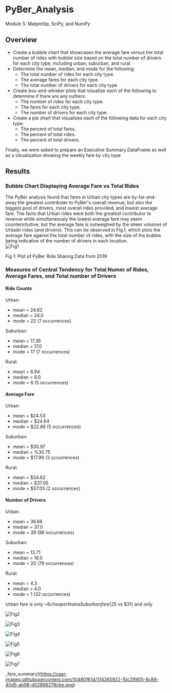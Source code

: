 # PyBer_Analysis
Module 5: Matplotlip, SciPy, and NumPy


## Overview
* Create a bubble chart that showcases the average fare versus the total number of rides with bubble size based on the total number of drivers for each city type, including urban, suburban, and rural.
* Determine the mean, median, and mode for the following:
   * The total number of rides for each city type.
   * The average fares for each city type.
   * The total number of drivers for each city type.
* Create box-and-whisker plots that visualize each of the following to determine if there are any outliers:
  * The number of rides for each city type.
  * The fares for each city type.
  * The number of drivers for each city type.
* Create a pie chart that visualizes each of the following data for each city type:
  * The percent of total fares.
  * The percent of total rides.
  * The percent of total drivers.

Finally, we were asked to prepare an Executive Summary DataFrame as well as a visualization showing the weekly fare by city type

## Results

### Bubble Chart Displaying Average Fare vs Total Rides 
The PyBer analysis found that fares in Urban city types are by-far-and-away the greatest contributer to PyBer's overall revenue, but also the biggest pool of drivers, most overall rides provided, and lowest average fare.  The facts that Urban rides were both the greatest contributor to revenue while simultaneously the lowest average fare may seem counterintuitive, but the average fare is outweighed by the sheer volumes of Urbadn rides (and drivers).  This can be observed in Fig.1, which plots the average fare against the total number of rides, with the size of the bubble being indicative of the number of drivers in each location.  
![Fig1](https://user-images.githubusercontent.com/104801614/174266780-56df83dd-da29-4727-8461-f81313d24844.png)

Fig 1: Plot of PyBer Ride Sharing Data from 2019

### Measures of Central Tendency for Total Numer of Rides, Average Fares, and Total number of Drivers

#### Ride Counts
Urban: 
 * mean = 24.62 
 * median = 24.0
 * mode = 22 (7 occurrences)
 
Suburban: 
 * mean = 17.36
 * median = 17.0
 * mode = 17 (7 occurrences)
 
Rural: 
 * mean = 6.94 
 * median = 6.0 
 * mode = 6 (5 occurrences)

#### Average Fare
Urban: 
 * mean = $24.53 
 * median = $24.64 
 * mode = $22.86 (5 occurrences)
 
Suburban: 
 * mean = $30.97
 * median = %30.75
 * mode = $17.99 (3 occurrences)
 
Rural: 
 * mean = $34.62
 * median = $37.05
 * mode = $37.05 (2 occurrences) 

#### Number of Drivers
Urban: 
 * mean = 36.68
 * median = 37.0
 * mode = 39 (86 occurrences)
 
Suburban: 
 * mean = 13.71
 * median = 16.0
 * mode = 20 (79 occurrences)
 
Rural: 
 * mean = 4.3
 * median = 4.0
 * mode = 1 (32 occurrences)


Urban fare is only ~$6 cheaper than a Suburban fare ($25 vs $31) and only 

![Fig2](https://user-images.githubusercontent.com/104801614/174266811-74491ef9-f2c3-4f7a-88a6-b957b4ca8be5.png)

![Fig3](https://user-images.githubusercontent.com/104801614/174266828-7df4ac22-a412-4e36-be9b-81927dbff4ac.png)

![Fig4](https://user-images.githubusercontent.com/104801614/174266842-2fd13ac4-788c-41f1-9ce2-6d3d364ab830.png)

![Fig5](https://user-images.githubusercontent.com/104801614/174266861-771e7e24-3861-4e70-94a2-38f416232f72.png)

![Fig6](https://user-images.githubusercontent.com/104801614/174266885-66ccb7bc-f684-4adc-b894-7ad01bb5d5c0.png)

![Fig7](https://user-images.githubusercontent.com/104801614/174266912-97d3917a-4bc8-4845-a950-991d084ed6d3.png)

_fare_summary](https://user-images.githubusercontent.com/104801614/174265922-10c29905-8c88-40d5-ab98-d02896278cbe.png)
